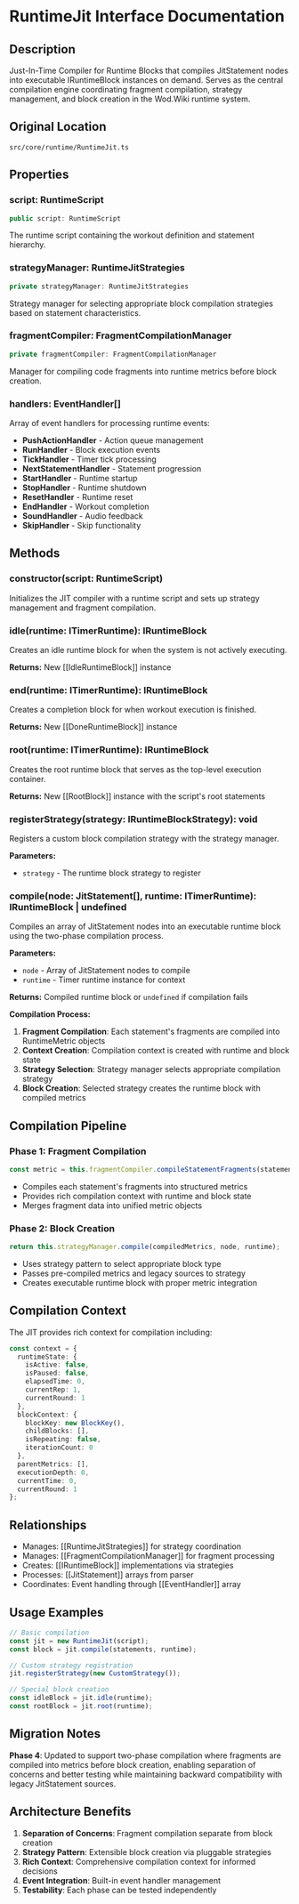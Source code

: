 # RuntimeJit Interface Documentation

## Description
Just-In-Time Compiler for Runtime Blocks that compiles JitStatement nodes into executable IRuntimeBlock instances on demand. Serves as the central compilation engine coordinating fragment compilation, strategy management, and block creation in the Wod.Wiki runtime system.

## Original Location
`src/core/runtime/RuntimeJit.ts`

## Properties

### script: RuntimeScript
```typescript
public script: RuntimeScript
```
The runtime script containing the workout definition and statement hierarchy.

### strategyManager: RuntimeJitStrategies
```typescript
private strategyManager: RuntimeJitStrategies
```
Strategy manager for selecting appropriate block compilation strategies based on statement characteristics.

### fragmentCompiler: FragmentCompilationManager
```typescript
private fragmentCompiler: FragmentCompilationManager
```
Manager for compiling code fragments into runtime metrics before block creation.

### handlers: EventHandler[]
Array of event handlers for processing runtime events:
- **PushActionHandler** - Action queue management
- **RunHandler** - Block execution events
- **TickHandler** - Timer tick processing
- **NextStatementHandler** - Statement progression
- **StartHandler** - Runtime startup
- **StopHandler** - Runtime shutdown
- **ResetHandler** - Runtime reset
- **EndHandler** - Workout completion
- **SoundHandler** - Audio feedback
- **SkipHandler** - Skip functionality

## Methods

### constructor(script: RuntimeScript)
Initializes the JIT compiler with a runtime script and sets up strategy management and fragment compilation.

### idle(runtime: ITimerRuntime): IRuntimeBlock
Creates an idle runtime block for when the system is not actively executing.

**Returns:** New [[IdleRuntimeBlock]] instance

### end(runtime: ITimerRuntime): IRuntimeBlock
Creates a completion block for when workout execution is finished.

**Returns:** New [[DoneRuntimeBlock]] instance

### root(runtime: ITimerRuntime): IRuntimeBlock
Creates the root runtime block that serves as the top-level execution container.

**Returns:** New [[RootBlock]] instance with the script's root statements

### registerStrategy(strategy: IRuntimeBlockStrategy): void
Registers a custom block compilation strategy with the strategy manager.

**Parameters:**
- `strategy` - The runtime block strategy to register

### compile(node: JitStatement[], runtime: ITimerRuntime): IRuntimeBlock | undefined
Compiles an array of JitStatement nodes into an executable runtime block using the two-phase compilation process.

**Parameters:**
- `node` - Array of JitStatement nodes to compile
- `runtime` - Timer runtime instance for context

**Returns:** Compiled runtime block or `undefined` if compilation fails

**Compilation Process:**
1. **Fragment Compilation**: Each statement's fragments are compiled into RuntimeMetric objects
2. **Context Creation**: Compilation context is created with runtime and block state
3. **Strategy Selection**: Strategy manager selects appropriate compilation strategy
4. **Block Creation**: Selected strategy creates the runtime block with compiled metrics

## Compilation Pipeline

### Phase 1: Fragment Compilation
```typescript
const metric = this.fragmentCompiler.compileStatementFragments(statement, context);
```
- Compiles each statement's fragments into structured metrics
- Provides rich compilation context with runtime and block state
- Merges fragment data into unified metric objects

### Phase 2: Block Creation
```typescript
return this.strategyManager.compile(compiledMetrics, node, runtime);
```
- Uses strategy pattern to select appropriate block type
- Passes pre-compiled metrics and legacy sources to strategy
- Creates executable runtime block with proper metric integration

## Compilation Context

The JIT provides rich context for compilation including:

```typescript
const context = {
  runtimeState: {
    isActive: false,
    isPaused: false,
    elapsedTime: 0,
    currentRep: 1,
    currentRound: 1
  },
  blockContext: {
    blockKey: new BlockKey(),
    childBlocks: [],
    isRepeating: false,
    iterationCount: 0
  },
  parentMetrics: [],
  executionDepth: 0,
  currentTime: 0,
  currentRound: 1
};
```

## Relationships

- Manages: [[RuntimeJitStrategies]] for strategy coordination
- Manages: [[FragmentCompilationManager]] for fragment processing
- Creates: [[IRuntimeBlock]] implementations via strategies
- Processes: [[JitStatement]] arrays from parser
- Coordinates: Event handling through [[EventHandler]] array

## Usage Examples

```typescript
// Basic compilation
const jit = new RuntimeJit(script);
const block = jit.compile(statements, runtime);

// Custom strategy registration
jit.registerStrategy(new CustomStrategy());

// Special block creation
const idleBlock = jit.idle(runtime);
const rootBlock = jit.root(runtime);
```

## Migration Notes

**Phase 4**: Updated to support two-phase compilation where fragments are compiled into metrics before block creation, enabling separation of concerns and better testing while maintaining backward compatibility with legacy JitStatement sources.

## Architecture Benefits

1. **Separation of Concerns**: Fragment compilation separate from block creation
2. **Strategy Pattern**: Extensible block creation via pluggable strategies  
3. **Rich Context**: Comprehensive compilation context for informed decisions
4. **Event Integration**: Built-in event handler management
5. **Testability**: Each phase can be tested independently